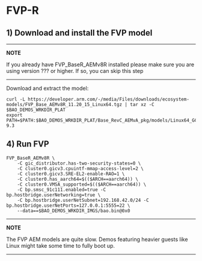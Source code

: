 # FVP-R

## 1) Download and install the FVP model

---

**NOTE**

If you already have FVP_BaseR_AEMv8R installed please make sure you are
using version ??? or higher. If so, you can skip this step

---

Download and extract the model:

```
curl -L https://developer.arm.com/-/media/Files/downloads/ecosystem-models/FVP_Base_AEMv8R_11.20_15_Linux64.tgz | tar xz -C $BAO_DEMOS_WRKDIR_PLAT
export PATH=$PATH:$BAO_DEMOS_WRKDIR_PLAT/Base_RevC_AEMvA_pkg/models/Linux64_GCC-9.3
```

## 4) Run FVP

```
FVP_BaseR_AEMv8R \
	-C gic_distributor.has-two-security-states=0 \
	-C cluster0.gicv3.cpuintf-mmap-access-level=2 \
	-C cluster0.gicv3.SRE-EL2-enable-RAO=1 \
    -C cluster0.has_aarch64=$(($ARCH==aarch64)) \
	-C cluster0.VMSA_supported=$(($ARCH==aarch64)) \
	-C bp.smsc_91c111.enabled=true -C bp.hostbridge.userNetworking=true \
	-C bp.hostbridge.userNetSubnet=192.168.42.0/24 -C bp.hostbridge.userNetPorts=127.0.0.1:5555=22 \
    --data==$BAO_DEMOS_WRKDIR_IMGS/bao.bin@0x0
```

---
<!--- instruction#1 -->
**NOTE**

The FVP AEM models are quite slow. Demos featuring heavier guests like Linux
might take some time to fully boot up.
<!--- instruction#end -->
---

